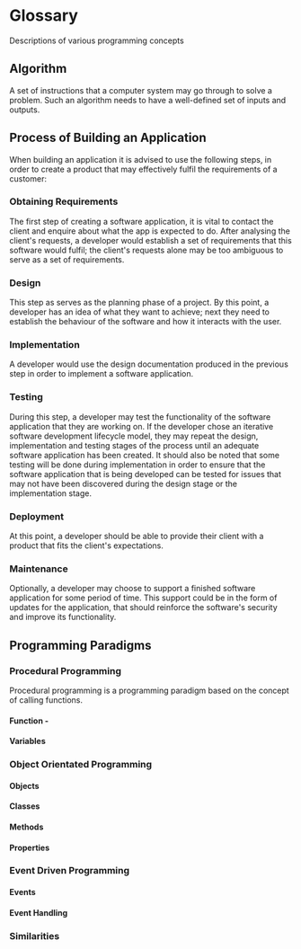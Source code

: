 # Glossary

Descriptions of various programming concepts

## Algorithm

A set of instructions that a computer system may go through to solve a problem. Such an algorithm needs to have a well-defined set of inputs and outputs. 

## Process of Building an Application

When building an application it is advised to use the following steps, in order to create a product that may effectively fulfil the requirements of a customer:

### Obtaining Requirements

The first step of creating a software application, it is vital to contact the client and enquire about what the app is expected to do. After analysing the client's requests, a developer would establish a set of requirements that this software would fulfil; the client's requests alone may be too ambiguous to serve as a set of requirements.

### Design

This step as serves as the planning phase of a project. By this point, a developer has an idea of what they want to achieve; next they need to establish the behaviour of the software and how it interacts with the user.

### Implementation

A developer would use the design documentation produced in the previous step in order to implement a software application. 

### Testing

During this step, a developer may test the functionality of the software application that they are working on. If the developer chose an iterative software development lifecycle model, they may repeat the design, implementation and testing stages of the process until an adequate software application has been created. It should also be noted that some testing will be done during implementation in order to ensure that the software application that is being developed can be tested for issues that may not have been discovered during the design stage or the implementation stage.

### Deployment

At this point, a developer should be able to provide their client with a product that fits the client's expectations.

### Maintenance

Optionally, a developer may choose to support a finished software application for some period of time. This support could be in the form of updates for the application, that should reinforce the software's security and improve its functionality. 

## Programming Paradigms

### Procedural Programming

Procedural programming is a programming paradigm based on the concept of calling functions. 

#### Function - 

#### Variables

### Object Orientated Programming

#### Objects

#### Classes

#### Methods

#### Properties

### Event Driven Programming

#### Events

#### Event Handling

### Similarities
